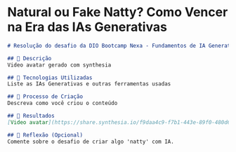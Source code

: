 # Natural ou Fake Natty? Como Vencer na Era das IAs Generativas

```markdown
# Resolução do desafio da DIO Bootcamp Nexa - Fundamentos de IA Generativa e Claude 3

## 📒 Descrição
Video avatar gerado com synthesia

## 🤖 Tecnologias Utilizadas
Liste as IAs Generativas e outras ferramentas usadas

## 🧐 Processo de Criação
Descreva como você criou o conteúdo

## 🚀 Resultados
[Video avatar](https://share.synthesia.io/f9daa4c9-f7b1-443e-89f0-480d60b5efd2)

## 💭 Reflexão (Opcional)
Comente sobre o desafio de criar algo 'natty' com IA.
```
